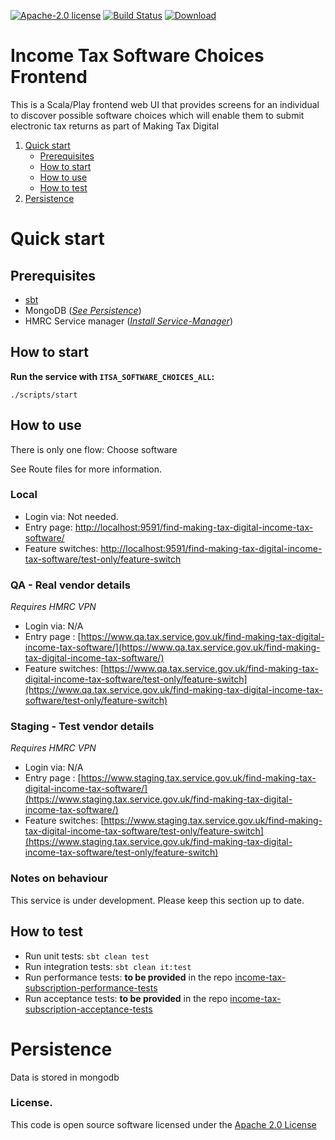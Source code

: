 [![Apache-2.0 license](http://img.shields.io/badge/license-Apache-brightgreen.svg)](http://www.apache.org/licenses/LICENSE-2.0.html)
[![Build Status](https://travis-ci.org/hmrc/income-tax-software-choices-frontend.svg)](https://travis-ci.org/hmrc/income-tax-software-choices-frontend)
[![Download](https://api.bintray.com/packages/hmrc/releases/income-tax-software-choices-frontend/images/download.svg)](https://bintray.com/hmrc/releases/income-tax-software-choices-frontend/_latestVersion)

# Income Tax Software Choices Frontend

This is a Scala/Play frontend web UI that provides screens for an individual to discover possible software choices which
will enable them to submit electronic tax returns as part of Making Tax Digital

1. [Quick start](#Quick-start)
    - [Prerequisites](#Prerequisites)
    - [How to start](#How-to-start)
    - [How to use](#How-to-use)
    - [How to test](#How-to-test)
2. [Persistence](#Persistence)

# Quick start

## Prerequisites

* [sbt](http://www.scala-sbt.org/)
* MongoDB (*[See Persistence](#Persistence)*)
* HMRC Service manager (*[Install Service-Manager](https://github.com/hmrc/service-manager/wiki/Install#install-service-manager)*)

## How to start

**Run the service with `ITSA_SOFTWARE_CHOICES_ALL`:**  
```
./scripts/start
```

## How to use

There is only one flow: Choose software

See Route files for more information.

### Local

* Login via: Not needed.
* Entry page: [http://localhost:9591/find-making-tax-digital-income-tax-software/](http://localhost:9591/find-making-tax-digital-income-tax-software/)
* Feature switches: [http://localhost:9591/find-making-tax-digital-income-tax-software/test-only/feature-switch](http://localhost:9591/find-making-tax-digital-income-tax-software/test-only/feature-switch)

### QA - Real vendor details

*Requires HMRC VPN*

* Login via: N/A
* Entry page : [https://www.qa.tax.service.gov.uk/find-making-tax-digital-income-tax-software/](https://www.qa.tax.service.gov.uk/find-making-tax-digital-income-tax-software/)
* Feature switches: [https://www.qa.tax.service.gov.uk/find-making-tax-digital-income-tax-software/test-only/feature-switch](https://www.qa.tax.service.gov.uk/find-making-tax-digital-income-tax-software/test-only/feature-switch)

### Staging - Test vendor details

*Requires HMRC VPN*

* Login via: N/A
* Entry page : [https://www.staging.tax.service.gov.uk/find-making-tax-digital-income-tax-software/](https://www.staging.tax.service.gov.uk/find-making-tax-digital-income-tax-software/)
* Feature switches: [https://www.staging.tax.service.gov.uk/find-making-tax-digital-income-tax-software/test-only/feature-switch](https://www.staging.tax.service.gov.uk/find-making-tax-digital-income-tax-software/test-only/feature-switch)

### Notes on behaviour

This service is under development.  Please keep this section up to date.

## How to test

* Run unit tests: `sbt clean test`
* Run integration tests: `sbt clean it:test`
* Run performance tests: **to be provided** in the repo [income-tax-subscription-performance-tests](https://github.com/hmrc/income-tax-subscription-performance-tests)
* Run acceptance tests: **to be provided** in the repo [income-tax-subscription-acceptance-tests](https://github.com/hmrc/income-tax-subscription-acceptance-tests)

# Persistence

Data is stored in mongodb

### License.
 
This code is open source software licensed under the [Apache 2.0 License]("http://www.apache.org/licenses/LICENSE-2.0.html")
